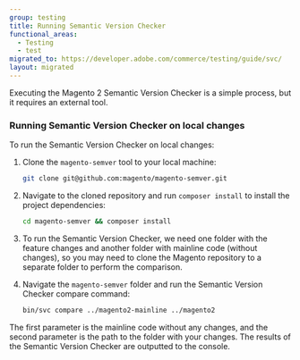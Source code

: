 ```yaml
---
group: testing
title: Running Semantic Version Checker
functional_areas:
  - Testing
  - test
migrated_to: https://developer.adobe.com/commerce/testing/guide/svc/
layout: migrated
---
```


Executing the Magento 2 Semantic Version Checker is a simple process, but it requires an external tool.

### Running Semantic Version Checker on local changes

To run the Semantic Version Checker on local changes:

1. Clone the `magento-semver` tool to your local machine:

   ```bash
   git clone git@github.com:magento/magento-semver.git
   ```

1. Navigate to the cloned repository and run `composer install` to install the project dependencies:

   ```bash
   cd magento-semver && composer install
   ```

1. To run the Semantic Version Checker, we need one folder with the feature changes and another folder with mainline code (without changes), so you may need to clone the Magento repository to a separate folder to perform the comparison.

1. Navigate the `magento-semver` folder and run the Semantic Version Checker compare command:

   ```bash
   bin/svc compare ../magento2-mainline ../magento2
   ```

The first parameter is the mainline code without any changes, and the second parameter is the path to the folder with your changes.
The results of the Semantic Version Checker are outputted to the console.
